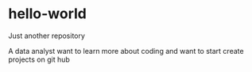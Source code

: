 # hello-world
Just another repository

A data analyst want to learn more about coding and want to start create projects on git hub
